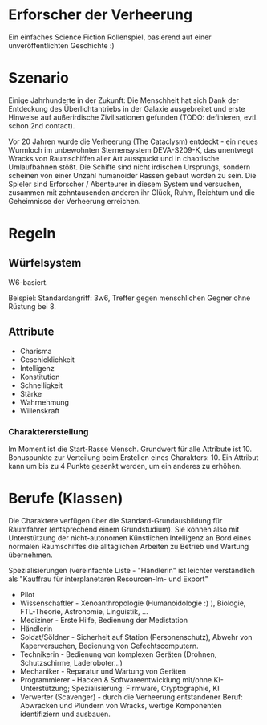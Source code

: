 # Erforscher der Verheerung

Ein einfaches Science Fiction Rollenspiel, basierend auf einer unveröffentlichten Geschichte :)

# Szenario

Einige Jahrhunderte in der Zukunft: Die Menschheit hat sich Dank der Entdeckung des Überlichtantriebs in der Galaxie ausgebreitet und erste Hinweise auf außerirdische Zivilisationen gefunden (TODO: definieren, evtl. schon 2nd contact).

Vor 20 Jahren wurde die Verheerung (The Cataclysm) entdeckt - ein neues Wurmloch im unbewohnten Sternensystem DEVA-S209-K, das unentwegt Wracks von Raumschiffen aller Art ausspuckt und in chaotische Umlaufbahnen stößt. Die Schiffe sind nicht irdischen Ursprungs, sondern scheinen von einer Unzahl humanoider Rassen gebaut worden zu sein. Die Spieler sind Erforscher / Abenteurer in diesem System und versuchen, zusammen mit zehntausenden anderen ihr Glück, Ruhm, Reichtum und die Geheimnisse der Verheerung erreichen. 

# Regeln

## Würfelsystem

W6-basiert.

Beispiel: Standardangriff: 3w6, Treffer gegen menschlichen Gegner ohne Rüstung bei 8.

## Attribute

* Charisma
* Geschicklichkeit
* Intelligenz
* Konstitution
* Schnelligkeit
* Stärke
* Wahrnehmung
* Willenskraft

### Charaktererstellung

Im Moment ist die Start-Rasse Mensch. Grundwert für alle Attribute ist 10. Bonuspunkte zur Verteilung beim Erstellen eines Charakters: 10. Ein Attribut kann um bis zu 4 Punkte gesenkt werden, um ein anderes zu erhöhen.

# Berufe (Klassen)

Die Charaktere verfügen über die Standard-Grundausbildung für Raumfahrer (entsprechend einem Grundstudium). Sie können also mit Unterstützung der nicht-autonomen Künstlichen Intelligenz an Bord eines normalen Raumschiffes die  alltäglichen Arbeiten zu Betrieb und Wartung übernehmen.

Spezialisierungen (vereinfachte Liste - "Händlerin" ist leichter verständlich als "Kauffrau für interplanetaren Resourcen-Im- und Export"

* Pilot
* Wissenschaftler - Xenoanthropologie (Humanoidologie :) ), Biologie, FTL-Theorie, Astronomie, Linguistik, ...
* Mediziner - Erste Hilfe, Bedienung der Medistation 
* Händlerin 
* Soldat/Söldner - Sicherheit auf Station (Personenschutz), Abwehr von Kaperversuchen, Bedienung von Gefechtscomputern.
* Technikerin - Bedienung von komplexen Geräten (Drohnen, Schutzschirme, Laderoboter...)
* Mechaniker - Reparatur und Wartung von Geräten
* Programmierer - Hacken & Softwareentwicklung mit/ohne KI-Unterstützung; Spezialisierung: Firmware, Cryptographie, KI
* Verwerter (Scavenger) - durch die Verheerung entstandener Beruf: Abwracken und Plündern von Wracks, wertige Komponenten identifiziern und ausbauen.
